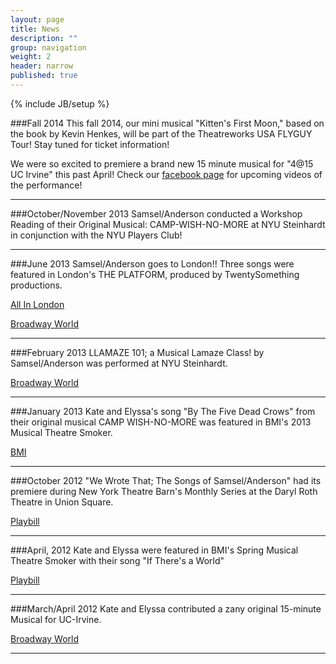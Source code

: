 ```yaml
---
layout: page
title: News
description: ""
group: navigation
weight: 2
header: narrow
published: true
---
```


{% include JB/setup %}

###Fall 2014
This fall 2014, our mini musical "Kitten's First Moon," based on the book by Kevin Henkes, will be part of the Theatreworks USA FLYGUY Tour! Stay tuned for ticket information!

We were so excited to premiere a brand new 15 minute musical for "4@15 UC Irvine" this past April! Check our [facebook page](https://www.facebook.com/SamselAnderson) for upcoming videos of the performance!

***

###October/November 2013
Samsel/Anderson conducted a Workshop Reading of their Original Musical: CAMP-WISH-NO-MORE at NYU Steinhardt in conjunction with the NYU Players Club!

***

###June 2013
Samsel/Anderson goes to London!! Three songs were featured in London's THE PLATFORM, produced by TwentySomething productions.

[All In London](http://www.allinlondon.co.uk/whats-on.php?event=106396)

[Broadway World](http://westend.broadwayworld.com/article/SMASH-Composer-Drew-Gasparini-and-Twentysomething-to-Kick-Off-PLATFORM-LDN-Concert-Series-June-9-20130529)

***

###February 2013
LLAMAZE 101; a Musical Lamaze Class! by Samsel/Anderson was performed at NYU Steinhardt.

[Broadway World](http://broadwayworld.com/article/NYU-Steinhardts-415-Four-New-Fifteen-Minute-Musicals-Set-for-22-3-20130201)

***

###January 2013
Kate and Elyssa's song "By The Five Dead Crows" from their original musical CAMP WISH-NO-MORE was featured in BMI's 2013 Musical Theatre Smoker.

[BMI](http://www.bmi.com/photos/entry/559685)

***

###October 2012
"We Wrote That; The Songs of Samsel/Anderson" had its premiere during New York Theatre Barn's Monthly Series at the Daryl Roth Theatre in Union Square. 

[Playbill](http://www.playbill.com/news/article/171025-NYTB-Concert-to-Showcase-Songs-by-Elyssa-Samsel-Kate-Anderson-Julian-Blackmore-and-More)

***

###April, 2012
Kate and Elyssa were featured in BMI's Spring Musical Theatre Smoker with their song "If There's a World" 

[Playbill](http://www.playbill.com/news/article/165262-Amy-Justman-Donna-Vivino-Jason-Patrick-Sands-and-More-Will-Perform-at-BMIs-Smoker-Showcase)

***

###March/April 2012
Kate and Elyssa contributed a zany original 15-minute Musical for UC-Irvine.

[Broadway World](http://broadwayworld.com/article/415-4-NEW-15-MINUTE-MUSICALS-Set-for-Friday-Show-Include-WHO-WANTS-TO-BE-ADOPTED-Irving-CA-20120417)

***